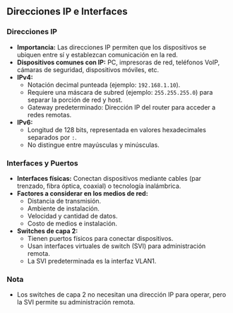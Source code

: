## Direcciones IP e Interfaces

### Direcciones IP
- **Importancia:** Las direcciones IP permiten que los dispositivos se ubiquen entre sí y establezcan comunicación en la red.
- **Dispositivos comunes con IP:** PC, impresoras de red, teléfonos VoIP, cámaras de seguridad, dispositivos móviles, etc.
- **IPv4:**
    - Notación decimal punteada (ejemplo: `192.168.1.10`).
    - Requiere una máscara de subred (ejemplo: `255.255.255.0`) para separar la porción de red y host.
    - Gateway predeterminado: Dirección IP del router para acceder a redes remotas.
- **IPv6:**
    - Longitud de 128 bits, representada en valores hexadecimales separados por `:`.
    - No distingue entre mayúsculas y minúsculas.

### Interfaces y Puertos
- **Interfaces físicas:** Conectan dispositivos mediante cables (par trenzado, fibra óptica, coaxial) o tecnología inalámbrica.
- **Factores a considerar en los medios de red:**
    - Distancia de transmisión.
    - Ambiente de instalación.
    - Velocidad y cantidad de datos.
    - Costo de medios e instalación.
- **Switches de capa 2:**
    - Tienen puertos físicos para conectar dispositivos.
    - Usan interfaces virtuales de switch (SVI) para administración remota.
    - La SVI predeterminada es la interfaz VLAN1.

### Nota
- Los switches de capa 2 no necesitan una dirección IP para operar, pero la SVI permite su administración remota.